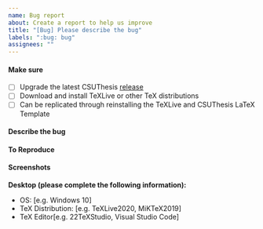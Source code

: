 ```yaml
---
name: Bug report
about: Create a report to help us improve
title: "[Bug] Please describe the bug"
labels: ":bug: bug"
assignees: ""
---
```


#### Make sure

- [ ] Upgrade the latest CSUThesis [release](https://github.com/disc0ver-csu/csu-thesis/releases)
- [ ] Download and install TeXLive or other TeX distributions
- [ ] Can be replicated through reinstalling the TeXLive and CSUThesis LaTeX Template

#### Describe the bug

<!-- A clear and concise description of what the bug is. -->

#### To Reproduce

<!-- Steps to reproduce the behavior. -->

#### Screenshots

<!-- If applicable, add screenshots to help explain your problem. -->

**Desktop (please complete the following information):**

- OS: [e.g. Windows 10]
- TeX Distribution: [e.g. TeXLive2020, MiKTeX2019]
- TeX Editor[e.g. 22TeXStudio, Visual Studio Code]
